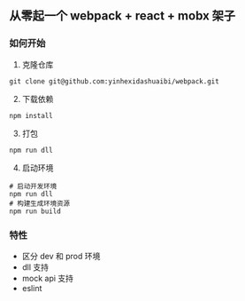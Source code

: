 
## 从零起一个 webpack + react + mobx 架子

### 如何开始
1. 克隆仓库
```
git clone git@github.com:yinhexidashuaibi/webpack.git
```
2. 下载依赖
```
npm install
```
3. 打包
```
npm run dll

```
4. 启动环境
```
# 启动开发环境
npm run dll
# 构建生成环境资源
npm run build
```

### 特性

- 区分 dev 和 prod 环境
- dll 支持
- mock api 支持
- eslint
